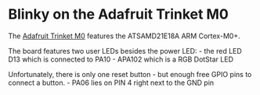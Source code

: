 # Blinky on the Adafruit Trinket M0

The [Adafruit Trinket M0](https://www.adafruit.com/product/3500) features the ATSAMD21E18A ARM Cortex-M0+.

The board features two user LEDs besides the power LED:
    - the red LED D13 which is connected to PA10
    - APA102 which is a RGB DotStar LED

Unfortunately, there is only one reset button - but enough free GPIO pins to connect a button.
    - PA06 lies on PIN 4 right next to the GND pin

